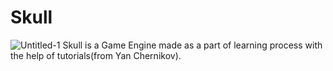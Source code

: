 # Skull

![Untitled-1](https://user-images.githubusercontent.com/55276059/168329689-8a449fba-aecb-4fdc-b7cd-7f59fef954cf.png)
Skull is a Game Engine made as a part of learning process with the help of tutorials(from Yan Chernikov).
